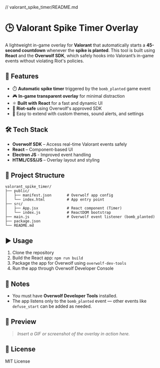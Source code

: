 // valorant_spike_timer/README.md

# 🕒 Valorant Spike Timer Overlay

A lightweight in-game overlay for **Valorant** that automatically starts a **45-second countdown** whenever the **spike is planted**. This tool is built using **React** and the **Overwolf SDK**, which safely hooks into Valorant’s in-game events without violating Riot's policies.

## 🚀 Features

- ⏱️ **Automatic spike timer** triggered by the `bomb_planted` game event
- 🎮 **In-game transparent overlay** for minimal distraction
- ⚛️ **Built with React** for a fast and dynamic UI
- 🔐 **Riot-safe** using Overwolf's approved SDK
- 🔧 Easy to extend with custom themes, sound alerts, and settings

## 🛠️ Tech Stack

- **Overwolf SDK** – Access real-time Valorant events safely
- **React** – Component-based UI
- **Electron JS** - Improved event handling
- **HTML/CSS/JS** – Overlay layout and styling

## 📁 Project Structure

```plaintext
valorant_spike_timer/
├── public/
│   ├── manifest.json       # Overwolf app config
│   └── index.html          # App entry point
├── src/
│   ├── App.jsx             # React component (Timer)
│   └── index.js            # ReactDOM bootstrap
├── main.js                 # Overwolf event listener (bomb_planted)
├── package.json
└── README.md
```

## ▶️ Usage

1. Clone the repository
2. Build the React app: `npm run build`
3. Package the app for Overwolf using `overwolf-dev-tools`
4. Run the app through Overwolf Developer Console

## 📌 Notes

- You must have **Overwolf Developer Tools** installed.
- The app listens only to the `bomb_planted` event — other events like `defuse_start` can be added as needed.

## 📸 Preview
> _Insert a GIF or screenshot of the overlay in action here._

## 📄 License
MIT License
